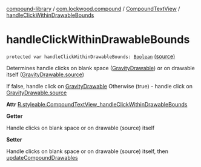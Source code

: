 [compound-library](../../index.md) / [com.lockwood.compound](../index.md) / [CompoundTextView](index.md) / [handleClickWithinDrawableBounds](./handle-click-within-drawable-bounds.md)

# handleClickWithinDrawableBounds

`protected var handleClickWithinDrawableBounds: `[`Boolean`](https://kotlinlang.org/api/latest/jvm/stdlib/kotlin/-boolean/index.html) [(source)](https://github.com/lndmflngs/compound-text-view/tree/master/compound-library/src/main/java/com/lockwood/compound/CompoundTextView.kt#L481)

Determines handle clicks on blank space ([GravityDrawable](../-gravity-drawable/index.md)) or on drawable itself ([GravityDrawable.source](../-gravity-drawable/source.md))

If false, handle click on [GravityDrawable](../-gravity-drawable/index.md)
Otherwise (true) - handle click on [GravityDrawable.source](../-gravity-drawable/source.md)

**Attr**
[R.styleable.CompoundTextView_handleClickWithinDrawableBounds](#)

**Getter**

Handle clicks on blank space or on drawable (source) itself

**Setter**

Handle clicks on blank space or on drawable (source) itself,
then [updateCompoundDrawables](update-compound-drawables.md)

